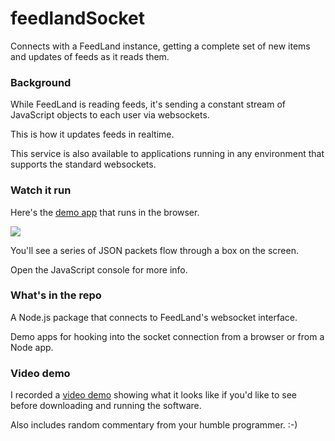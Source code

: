 # feedlandSocket

Connects with a FeedLand instance, getting a complete set of new items and updates of feeds as it reads them.

### Background

While FeedLand is reading feeds, it's sending a constant stream of JavaScript objects to each user via websockets.

This is how it updates feeds in realtime. 

This service is also available to applications running in any environment that supports the standard websockets.

### Watch it run

Here's the <a href="http://scripting.com/code/feedlandsocket/demos/browser/index.html">demo app</a> that runs in the browser. 

<img src="https://imgs.scripting.com/2025/09/21/socketScreenShot.png">

You'll see a series of JSON packets flow through a box on the screen.

Open the JavaScript console for more info.

### What's in the repo

A Node.js package that connects to FeedLand's websocket interface. 

Demo apps for hooking into the socket connection from a browser or from a Node app.

### Video demo

I recorded a <a href="https://www.youtube.com/watch?v=_Q-ks3uytZI">video demo</a> showing what it looks like if you'd like to see before downloading and running the software. 

Also includes random commentary from your humble programmer. :-)

